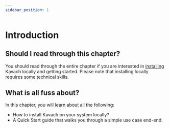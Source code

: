 ```yaml
---
sidebar_position: 1
---
```


# Introduction

## Should I read through this chapter?
You should read through the entire chapter if you are interested in [installing](/docs/getting-started/installation) Kavach locally and getting started. Please note that installing locally requires some technical skills. 

## What is all fuss about?
In this chapter, you will learn about all the following:
- How to install Kavach on your system locally?
- A Quick Start guide that walks you through a simple use case end-end.
